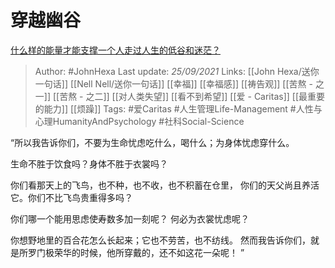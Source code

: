 # 穿越幽谷
[什么样的能量才能支撑一个人走过人生的低谷和迷茫？](https://www.zhihu.com/question/29064178/answer/2138370594)

> Author: #JohnHexa 
Last update: *25/09/2021* 
Links: [[John Hexa/送你一句话]] [[Nell Nell/送你一句话]] [[幸福]] [[幸福感]] [[祷告观]] [[苦熬 - 之一]] [[苦熬 - 之二]] [[对人类失望]] [[看不到希望]] [[爱 - Caritas]] [[最重要的能力]] [[烦躁]]
Tags: #爱Caritas #人生管理Life-Management #人性与心理HumanityAndPsychology #社科Social-Science 


“所以我告诉你们，不要为生命忧虑吃什么，喝什么；为身体忧虑穿什么。

生命不胜于饮食吗？身体不胜于衣裳吗？

你们看那天上的飞鸟，也不种，也不收，也不积蓄在仓里， 你们的天父尚且养活它。你们不比飞鸟贵重得多吗？

你们哪一个能用思虑使寿数多加一刻呢？ 何必为衣裳忧虑呢？

你想野地里的百合花怎么长起来；它也不劳苦，也不纺线。 然而我告诉你们，就是所罗门极荣华的时候，他所穿戴的，还不如这花一朵呢！ ”

